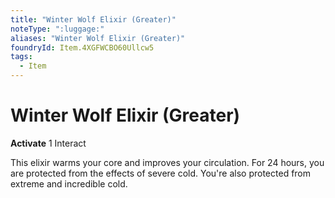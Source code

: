 ```yaml
---
title: "Winter Wolf Elixir (Greater)"
noteType: ":luggage:"
aliases: "Winter Wolf Elixir (Greater)"
foundryId: Item.4XGFWCBO60Ullcw5
tags:
  - Item
---
```


# Winter Wolf Elixir (Greater)

**Activate** 1 Interact

This elixir warms your core and improves your circulation. For 24 hours, you are protected from the effects of severe cold. You're also protected from extreme and incredible cold.
